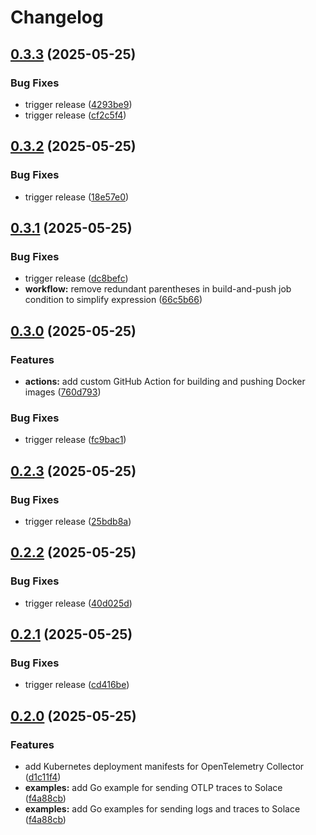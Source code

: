 # Changelog

## [0.3.3](https://github.com/ThinkportRepo/opentelemetry-solace-otlp/compare/v0.3.2...v0.3.3) (2025-05-25)


### Bug Fixes

* trigger release ([4293be9](https://github.com/ThinkportRepo/opentelemetry-solace-otlp/commit/4293be9935d2832ba26f2027acb50902247e959a))
* trigger release ([cf2c5f4](https://github.com/ThinkportRepo/opentelemetry-solace-otlp/commit/cf2c5f4c24555837c9538a140e92a28d4acbc872))

## [0.3.2](https://github.com/ThinkportRepo/opentelemetry-solace-otlp/compare/v0.3.1...v0.3.2) (2025-05-25)


### Bug Fixes

* trigger release ([18e57e0](https://github.com/ThinkportRepo/opentelemetry-solace-otlp/commit/18e57e0e1702a8628c680befa003f51394c5ae91))

## [0.3.1](https://github.com/ThinkportRepo/opentelemetry-solace-otlp/compare/v0.3.0...v0.3.1) (2025-05-25)


### Bug Fixes

* trigger release ([dc8befc](https://github.com/ThinkportRepo/opentelemetry-solace-otlp/commit/dc8befc20490ba7473038dc8fa94f50c0f190de1))
* **workflow:** remove redundant parentheses in build-and-push job condition to simplify expression ([66c5b66](https://github.com/ThinkportRepo/opentelemetry-solace-otlp/commit/66c5b66e10378b9babc7f06992f39042c414545a))

## [0.3.0](https://github.com/ThinkportRepo/opentelemetry-solace-otlp/compare/v0.2.3...v0.3.0) (2025-05-25)


### Features

* **actions:** add custom GitHub Action for building and pushing Docker images ([760d793](https://github.com/ThinkportRepo/opentelemetry-solace-otlp/commit/760d793c0885e0018cb5a8d85bb7c5fdea88564a))


### Bug Fixes

* trigger release ([fc9bac1](https://github.com/ThinkportRepo/opentelemetry-solace-otlp/commit/fc9bac1a0e120fde68df4d45dcd36def79033cc9))

## [0.2.3](https://github.com/ThinkportRepo/opentelemetry-solace-otlp/compare/v0.2.2...v0.2.3) (2025-05-25)


### Bug Fixes

* trigger release ([25bdb8a](https://github.com/ThinkportRepo/opentelemetry-solace-otlp/commit/25bdb8a3bd23f5b04393bf779e2290635f7ef9a3))

## [0.2.2](https://github.com/ThinkportRepo/opentelemetry-solace-otlp/compare/v0.2.1...v0.2.2) (2025-05-25)


### Bug Fixes

* trigger release ([40d025d](https://github.com/ThinkportRepo/opentelemetry-solace-otlp/commit/40d025deb4002d1b8742cb53f69be56aa4ab36a6))

## [0.2.1](https://github.com/ThinkportRepo/opentelemetry-solace-otlp/compare/v0.2.0...v0.2.1) (2025-05-25)


### Bug Fixes

* trigger release ([cd416be](https://github.com/ThinkportRepo/opentelemetry-solace-otlp/commit/cd416be5844bc346da915657cc1dea65abd1e454))

## [0.2.0](https://github.com/ThinkportRepo/opentelemetry-solace-otlp/compare/v0.1.17...v0.2.0) (2025-05-25)


### Features

* add Kubernetes deployment manifests for OpenTelemetry Collector ([d1c11f4](https://github.com/ThinkportRepo/opentelemetry-solace-otlp/commit/d1c11f40b8756eaa11260af25dad534e692d4144))
* **examples:** add Go example for sending OTLP traces to Solace ([f4a88cb](https://github.com/ThinkportRepo/opentelemetry-solace-otlp/commit/f4a88cb9b7a63487dea8d834398ce2474ec4dff7))
* **examples:** add Go examples for sending logs and traces to Solace ([f4a88cb](https://github.com/ThinkportRepo/opentelemetry-solace-otlp/commit/f4a88cb9b7a63487dea8d834398ce2474ec4dff7))
